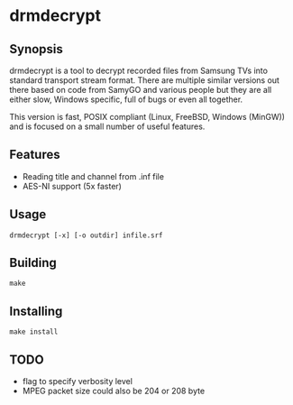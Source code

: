 drmdecrypt
==========

## Synopsis

drmdecrypt is a tool to decrypt recorded files from Samsung TVs
into standard transport stream format. There are multiple similar
versions out there based on code from SamyGO and various people
but they are all either slow, Windows specific, full of bugs or
even all together.

This version is fast, POSIX compliant (Linux, FreeBSD, Windows
(MinGW)) and is focused on a small number of useful features.

## Features
- Reading title and channel from .inf file
- AES-NI support (5x faster)


## Usage

```
drmdecrypt [-x] [-o outdir] infile.srf
```


## Building

```
make
```


## Installing

```
make install
```


## TODO

- flag to specify verbosity level
- MPEG packet size could also be 204 or 208 byte

